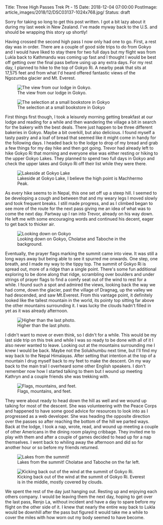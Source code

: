Title: Three High Passes Trek Pt - 15
Date: 2018-12-04 07:00:00
PostImage: article_images/2018/12/DSC03137-1024x768.jpg/
Status: draft

<p>Sorry for taking so long to get this post written. I got a bit lazy about it during my last week in New Zealand. I've made myway back to the U.S. and should be wrapping this story up shortly!</p>
<p></p>
<p>Having crossed the second high pass I now only had one to go. First, a rest day was in order. There are a couple of good side trips to do from Gokyo and I would have liked to stay there for two full days but my flight was from Lukla back to Kathmandu was coming up fast and I thought I would be best off getting over the final pass before using up any extra days. For my rest day, I planned to hike to the top of Gokyo Ri. A nearby peak that sits at 17,575 feet and from what I'd heard offered fantastic views of the Ngozumba glacier and Mt. Everest.</p>

<!-- wp:image {"id":1135} -->
<figure class="wp-block-image"><img src="/images/article_images/2018/12/DSC03131-1024x680.jpg" alt="The view from our lodge in Gokyo." class="wp-image-1135"/><figcaption>The view from our lodge in Gokyo.</figcaption></figure>
<!-- /wp:image -->

<!-- wp:image {"id":1133} -->
<figure class="wp-block-image"><img src="/images/article_images/2018/12/20181020_161251-1024x576.jpg" alt="The selection at a small bookstore in Gokyo" class="wp-image-1133"/><figcaption>The selection at a small bookstore in Gokyo</figcaption></figure>
<!-- /wp:image -->

<!-- wp:paragraph -->
<p>

First things first though, I took a leisurely morning getting breakfast at our lodge and reading for a while and then wandering the village a bit in search for the bakery with the best deals. There just happen to be three different bakeries in Gokyo. Maybe a bit overkill, but also delicious. I found myself a tasty pastry and a loaf of bread that seemed like it might come in handy for the following days. I headed back to the lodge to drop of my bread and grab a few things for my day hike and then got going. Trevor had already left to hike Gokyo Ri that morning and everyone else was either resting or hiking to the upper Gokyo Lakes. They planned to spend two full days in Gokyo and check the upper lakes and Gokyo Ri off their list while they were there.

</p>
<!-- /wp:paragraph -->

<!-- wp:image {"id":1134} -->
<figure class="wp-block-image"><img src="/images/article_images/2018/12/DSC03134-1024x680.jpg" alt="Lakeside at Gokyo Lake" class="wp-image-1134"/><figcaption>Lakeside at Gokyo Lake, I believe the high point is Machhermo Peak.</figcaption></figure>
<!-- /wp:image -->

<!-- wp:paragraph -->
<p>

As every hike seems to in Nepal, this one set off up a steep hill. I seemed to be developing a cough and between that and my weary legs I moved slowly and took frequent breaks. I still made progress, and as I climbed began to see more of the route for the next pass giving me an idea of what was to come the next day. Partway up I ran into Trevor, already on his way down. He left me with some encouraging words and continued his decent, eager to get back to thicker air.

</p>
<!-- /wp:paragraph -->

<!-- wp:image {"id":1136} -->
<figure class="wp-block-image"><img src="/images/article_images/2018/12/DSC03137-1024x768.jpg" alt="Looking down on Gokyo" class="wp-image-1136"/><figcaption>Looking down on Gokyo, Cholatse and Taboche in the background.</figcaption></figure>
<!-- /wp:image -->

<!-- wp:paragraph -->
<p>

Eventually, the prayer flags marking the summit came into view. It was still a long ways away but being able to see it spurred me onwards. One step, one breath, and I made my way to the tippy top. The summit of Gokyo Ri is spread out, more of a ridge than a single point. There's some fun additional exploring to be done along that ridge, scrambling over boulders and under strings of prayer flags to find a comfy seat out of the wind to rest for a while. I found such a spot and admired the views, looking back the way we had come, down the glacier, past the village of Dragnag, up the valley we had descended, and saw Mt.Everest. From this vantage point, it definitely looked like the tallest mountain in the world, its pointy top sitting far above the other mountains surrounding it. I was lucky the clouds hadn't filled in yet as it was already afternoon.

</p>
<!-- /wp:paragraph -->

<!-- wp:image {"id":1137} -->
<figure class="wp-block-image"><img src="/images/article_images/2018/12/DSC03143-1024x681.jpg" alt="Higher than the last photo." class="wp-image-1137"/><figcaption>Higher than the last photo.</figcaption></figure>
<!-- /wp:image -->

<!-- wp:paragraph -->
<p>

I didn't want to move or even think, so I didn't for a while. This would be my last side trip on this trek and while I was so ready to be done with all of it I also never wanted to leave. Looking out at the mountains surrounding me I knew I would be back. Maybe not the Solukhumbu next time, but I'll find my way back to the Nepal Himalayas. After setting that intention at the top of a mountain I drug myself back to my feet to make the descent. On my way back to the main trail I overheard some other English speakers. I don't remember now how I started talking to them but I wound up meeting Kathryn and a couple friends she was trekking with.

</p>
<!-- /wp:paragraph -->

<!-- wp:image {"id":1138} -->
<figure class="wp-block-image"><img src="/images/article_images/2018/12/DSC03150-1024x680.jpg" alt="Flags, mountains, and feet." class="wp-image-1138"/><figcaption>Flags, mountains, and feet.</figcaption></figure>
<!-- /wp:image -->

<!-- wp:paragraph -->
<p>

They were about ready to head down the hill as well and we wound up talking for most of the descent. She was volunteering with the Peace Corps and happened to have some good advice for resources to look into as I progressed as a web developer. She was heading the opposite direction over the passes so after reaching the bottom of the hill we parted ways. Back at the lodge, I took a nap, wrote, read, and wound up meeting a couple of other Americans in the dining room playing cribbage. They invited me to play with them and after a couple of games decided to head up for a nap themselves. I went back to whiling away the afternoon and did so for another hour or so before my friends returned.

</p>
<!-- /wp:paragraph -->

<!-- wp:image {"id":1139} -->
<figure class="wp-block-image"><img src="/images/article_images/2018/12/DSC03171-1024x768.jpg" alt="Lakes from the summit!" class="wp-image-1139"/><figcaption>Lakes from the summit! Cholatse and Taboche on the far left.</figcaption></figure>
<!-- /wp:image -->

<!-- wp:image {"id":1140} -->
<figure class="wp-block-image"><img src="/images/article_images/2018/12/DSC03160-1024x1024.jpg" alt="Kicking back out of the wind at the summit of Gokyo Ri." class="wp-image-1140"/><figcaption>Kicking back out of the wind at the summit of Gokyo Ri. Everest is in the middle, mostly covered by clouds.</figcaption></figure>
<!-- /wp:image -->

<!-- wp:paragraph -->
<p>

We spent the rest of the day just hanging out. Resting up and enjoying each others company. I would be leaving them the next day, hoping to get over the last pass, Renjo La, without incident and have a day to spare before my flight on the other side of it. I knew that nearly the entire way back to Lukla would be downhill after the pass but figured it would take me a while to cover the miles with how worn out my body seemed to have become.

</p>
<!-- /wp:paragraph -->